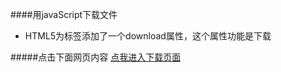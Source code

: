 ####用javaScript下载文件
* HTML5为<a>标签添加了一个download属性，这个属性功能是下载

#####点击下面网页内容
[点我进入下载页面](lemon83.github.io/notes/down.html)